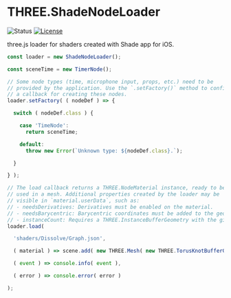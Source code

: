 # THREE.ShadeNodeLoader

![Status](https://img.shields.io/badge/status-experimental-orange.svg)
[![License](https://img.shields.io/badge/license-MIT-007ec6.svg)](https://github.com/donmccurdy/three-shadenodeloader/blob/master/LICENSE)

three.js loader for shaders created with Shade app for iOS.

```js
const loader = new ShadeNodeLoader();

const sceneTime = new TimerNode();

// Some node types (time, microphone input, props, etc.) need to be
// provided by the application. Use the `.setFactory()` method to configure
// a callback for creating these nodes.
loader.setFactory( ( nodeDef ) => {

  switch ( nodeDef.class ) {

    case 'TimeNode':
      return sceneTime;

    default:
      throw new Error(`Unknown type: ${nodeDef.class}.`);

  }

} );

// The load callback returns a THREE.NodeMaterial instance, ready to be
// used in a mesh. Additional properties created by the loader may be
// visible in `material.userData`, such as:
// - needsDerivatives: Derivatives must be enabled on the material.
// - needsBarycentric: Barycentric coordinates must be added to the geometry.
// - instanceCount: Requires a THREE.InstanceBufferGeometry with the given count.
loader.load(

  'shaders/Dissolve/Graph.json',

  ( material ) => scene.add( new THREE.Mesh( new THREE.TorusKnotBufferGeometry(), material ) ),

  ( event ) => console.info( event ),

  ( error ) => console.error( error )

);
```
